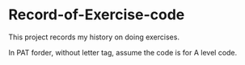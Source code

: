 
# Record-of-Exercise-code
This project records my history on doing exercises.

In PAT forder, without letter tag, assume the code is for A level code.
